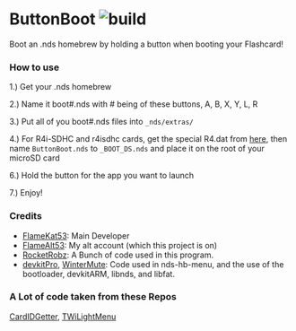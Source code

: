 # ButtonBoot ![build](https://travis-ci.org/FlameAlt53/ButtonBoot4R4.svg?branch=master)
Boot an .nds homebrew by holding a button when booting your Flashcard!


### How to use

1.) Get your .nds homebrew

2.) Name it boot#.nds with # being of these buttons, A, B, X, Y, L, R

3.) Put all of you boot#.nds files into `_nds/extras/`

4.) For R4i-SDHC and r4isdhc cards, get the special R4.dat from [here](https://cdn.discordapp.com/attachments/286686210225864725/558474658274607114/r4.dat), then name `ButtonBoot.nds` to `_BOOT_DS.nds` and place it on the root of your microSD card

6.) Hold the button for the app you want to launch

7.) Enjoy!

### Credits

- [FlameKat53](https://github.com/FlameKat53): Main Developer
- [FlameAlt53](https://github.com/FlameAlt53): My alt account (which this project is on)
- [RocketRobz](https://github.com/RocketRobz): A Bunch of code used in this program.
- [devkitPro](https://github.com/devkitPro), [WinterMute](https://github.com/WinterMute): Code used in nds-hb-menu, and the use of the bootloader, devkitARM, libnds, and libfat.

### A Lot of code taken from these Repos

[CardIDGetter](https://github.com/RocketRobz/CardIDGetter), [TWiLightMenu](https://github.com/RocketRobz/TWiLightMenu)
